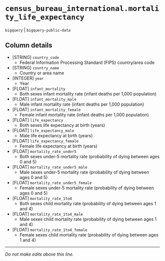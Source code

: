 # `census_bureau_international.mortality_life_expectancy`
`bigquery` | `bigquery-public-data`

## Column details
* [STRING]    `country_code`
  - Federal Information Processing Standard (FIPS) country/area code
* [STRING]    `country_name`
  - Country or area name
* [INTEGER]   `year`
  - Year
* [FLOAT]     `infant_mortality`
  - Both sexes infant mortality rate (infant deaths per 1,000 population)
* [FLOAT]     `infant_mortality_male`
  - Male infant mortality rate (infant deaths per 1,000 population)
* [FLOAT]     `infant_mortality_female`
  - Female infant mortality rate (infant deaths per 1,000 population)
* [FLOAT]     `life_expectancy`
  - Both sexes life expectancy at birth (years)
* [FLOAT]     `life_expectancy_male`
  - Male life expectancy at birth (years)
* [FLOAT]     `life_expectancy_female`
  - Female life expectancy at birth (years)
* [FLOAT]     `mortality_rate_under5`
  - Both sexes under-5 mortality rate (probability of dying between ages 0 and 5)
* [FLOAT]     `mortality_rate_under5_male`
  - Male sexes under-5 mortality rate (probability of dying between ages 0 and 5)
* [FLOAT]     `mortality_rate_under5_female`
  - Female sexes under-5 mortality rate (probability of dying between ages 0 and 5)
* [FLOAT]     `mortality_rate_1to4`
  - Both sexes child mortality rate (probability of dying between ages 1 and 4)
* [FLOAT]     `mortality_rate_1to4_male`
  - Male sexes child mortality rate (probability of dying between ages 1 and 4)
* [FLOAT]     `mortality_rate_1to4_female`
  - Female sexes child mortality rate (probability of dying between ages 1 and 4)

-------------------------------------------------------------------------------
*Do not make edits above this line.*

